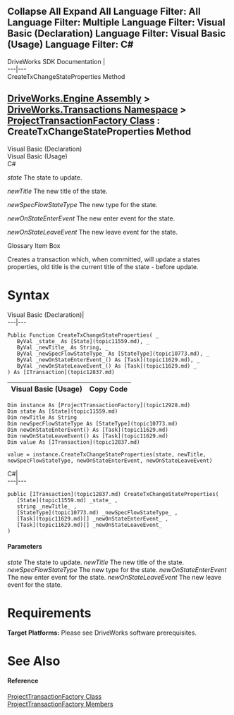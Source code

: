 Collapse All Expand All Language Filter: All  Language Filter: Multiple  Language Filter: Visual Basic (Declaration) Language Filter: Visual Basic (Usage) Language Filter: C#  
---  
DriveWorks SDK Documentation  |   
---|---  
CreateTxChangeStateProperties Method   
  
[DriveWorks.Engine Assembly](topic2156.md) > [DriveWorks.Transactions Namespace](topic12835.md) > [ProjectTransactionFactory Class](topic12928.md) : CreateTxChangeStateProperties Method  
---  
  
Visual Basic (Declaration)    
Visual Basic (Usage)    
C# 

_state_
    The state to update.

_newTitle_
    The new title of the state.

_newSpecFlowStateType_
    The new type for the state.

_newOnStateEnterEvent_
    The new enter event for the state.

_newOnStateLeaveEvent_
    The new leave event for the state.

Glossary Item Box

Creates a transaction which, when committed, will update a states properties, old title is the current title of the state - before update. 

# Syntax

Visual Basic (Declaration)|   
---|---  
      
    
    Public Function CreateTxChangeStateProperties( _
       ByVal _state_ As [State](topic11559.md), _
       ByVal _newTitle_ As String, _
       ByVal _newSpecFlowStateType_ As [StateType](topic10773.md), _
       ByVal _newOnStateEnterEvent_() As [Task](topic11629.md), _
       ByVal _newOnStateLeaveEvent_() As [Task](topic11629.md) _
    ) As [ITransaction](topic12837.md)  
  
Visual Basic (Usage)| Copy Code  
---|---  
      
    
    Dim instance As [ProjectTransactionFactory](topic12928.md)
    Dim state As [State](topic11559.md)
    Dim newTitle As String
    Dim newSpecFlowStateType As [StateType](topic10773.md)
    Dim newOnStateEnterEvent() As [Task](topic11629.md)
    Dim newOnStateLeaveEvent() As [Task](topic11629.md)
    Dim value As [ITransaction](topic12837.md)
     
    value = instance.CreateTxChangeStateProperties(state, newTitle, newSpecFlowStateType, newOnStateEnterEvent, newOnStateLeaveEvent)  
  
C#|   
---|---  
      
    
    public [ITransaction](topic12837.md) CreateTxChangeStateProperties( 
       [State](topic11559.md) _state_ ,
       string _newTitle_ ,
       [StateType](topic10773.md) _newSpecFlowStateType_ ,
       [Task](topic11629.md)[] _newOnStateEnterEvent_ ,
       [Task](topic11629.md)[] _newOnStateLeaveEvent_
    )  
  
#### Parameters

 _state_
    The state to update.
_newTitle_
    The new title of the state.
_newSpecFlowStateType_
    The new type for the state.
_newOnStateEnterEvent_
    The new enter event for the state.
_newOnStateLeaveEvent_
    The new leave event for the state.

# Requirements

**Target Platforms:** Please see DriveWorks software prerequisites.

# See Also

#### Reference

[ProjectTransactionFactory Class](topic12928.md)   
[ProjectTransactionFactory Members](topic12929.md)


